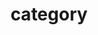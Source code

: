 ---
title: category
titletc: 文章類別
thumbnail: https://ucarecdn.com/76e748b8-68ef-4043-81be-1f909601ed5f/-/format/auto/-/quality/smart/三角東東封面
---